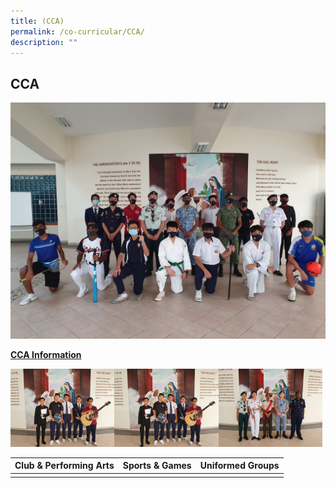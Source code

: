 ```yaml
---
title: (CCA)
permalink: /co-curricular/CCA/
description: ""
---
```

## CCA

![](/images/CCA%20Student%20Leaders.jpeg)

**<u>CCA Information</u>**

<img src="/images/Clubs%20&%20Performing%20Arts.jpeg" 
     style="width:33%;float:left"><img src="/images/Clubs%20&%20Performing%20Arts.jpeg" 
     style="width:33%;float:left"><img src="/images/Uniformed%20Groups.jpeg" 
     style="width:33%">
 
| Club & Performing Arts |Sports & Games | Uniformed Groups |
| -------- | -------- | -------- |
|||